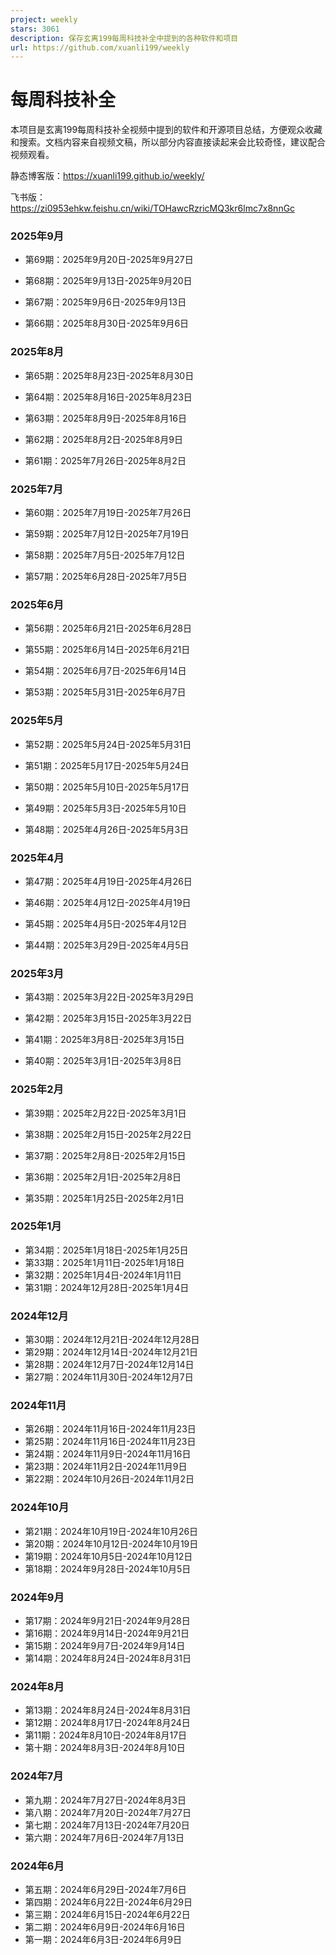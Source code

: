 ```yaml
---
project: weekly
stars: 3061
description: 保存玄离199每周科技补全中提到的各种软件和项目
url: https://github.com/xuanli199/weekly
---
```


每周科技补全
======

本项目是玄离199每周科技补全视频中提到的软件和开源项目总结，方便观众收藏和搜索。文档内容来自视频文稿，所以部分内容直接读起来会比较奇怪，建议配合视频观看。

静态博客版：https://xuanli199.github.io/weekly/

飞书版：https://zi0953ehkw.feishu.cn/wiki/TOHawcRzricMQ3kr6lmc7x8nnGc

### 2025年9月

-   第69期：2025年9月20日-2025年9月27日
    
-   第68期：2025年9月13日-2025年9月20日
    
-   第67期：2025年9月6日-2025年9月13日
    
-   第66期：2025年8月30日-2025年9月6日
    

### 2025年8月

-   第65期：2025年8月23日-2025年8月30日
    
-   第64期：2025年8月16日-2025年8月23日
    
-   第63期：2025年8月9日-2025年8月16日
    
-   第62期：2025年8月2日-2025年8月9日
    
-   第61期：2025年7月26日-2025年8月2日
    

### 2025年7月

-   第60期：2025年7月19日-2025年7月26日
    
-   第59期：2025年7月12日-2025年7月19日
    
-   第58期：2025年7月5日-2025年7月12日
    
-   第57期：2025年6月28日-2025年7月5日
    

### 2025年6月

-   第56期：2025年6月21日-2025年6月28日
    
-   第55期：2025年6月14日-2025年6月21日
    
-   第54期：2025年6月7日-2025年6月14日
    
-   第53期：2025年5月31日-2025年6月7日
    

### 2025年5月

-   第52期：2025年5月24日-2025年5月31日
    
-   第51期：2025年5月17日-2025年5月24日
    
-   第50期：2025年5月10日-2025年5月17日
    
-   第49期：2025年5月3日-2025年5月10日
    
-   第48期：2025年4月26日-2025年5月3日
    

### 2025年4月

-   第47期：2025年4月19日-2025年4月26日
    
-   第46期：2025年4月12日-2025年4月19日
    
-   第45期：2025年4月5日-2025年4月12日
    
-   第44期：2025年3月29日-2025年4月5日
    

### 2025年3月

-   第43期：2025年3月22日-2025年3月29日
    
-   第42期：2025年3月15日-2025年3月22日
    
-   第41期：2025年3月8日-2025年3月15日
    
-   第40期：2025年3月1日-2025年3月8日
    

### 2025年2月

-   第39期：2025年2月22日-2025年3月1日
    
-   第38期：2025年2月15日-2025年2月22日
    
-   第37期：2025年2月8日-2025年2月15日
    
-   第36期：2025年2月1日-2025年2月8日
    
-   第35期：2025年1月25日-2025年2月1日
    

### 2025年1月

-   第34期：2025年1月18日-2025年1月25日
-   第33期：2025年1月11日-2025年1月18日
-   第32期：2025年1月4日-2024年1月11日
-   第31期：2024年12月28日-2025年1月4日

### 2024年12月

-   第30期：2024年12月21日-2024年12月28日
-   第29期：2024年12月14日-2024年12月21日
-   第28期：2024年12月7日-2024年12月14日
-   第27期：2024年11月30日-2024年12月7日

### 2024年11月

-   第26期：2024年11月16日-2024年11月23日
-   第25期：2024年11月16日-2024年11月23日
-   第24期：2024年11月9日-2024年11月16日
-   第23期：2024年11月2日-2024年11月9日
-   第22期：2024年10月26日-2024年11月2日

### 2024年10月

-   第21期：2024年10月19日-2024年10月26日
-   第20期：2024年10月12日-2024年10月19日
-   第19期：2024年10月5日-2024年10月12日
-   第18期：2024年9月28日-2024年10月5日

### 2024年9月

-   第17期：2024年9月21日-2024年9月28日
-   第16期：2024年9月14日-2024年9月21日
-   第15期：2024年9月7日-2024年9月14日
-   第14期：2024年8月24日-2024年8月31日

### 2024年8月

-   第13期：2024年8月24日-2024年8月31日
-   第12期：2024年8月17日-2024年8月24日
-   第11期：2024年8月10日-2024年8月17日
-   第十期：2024年8月3日-2024年8月10日

### 2024年7月

-   第九期：2024年7月27日-2024年8月3日
-   第八期：2024年7月20日-2024年7月27日
-   第七期：2024年7月13日-2024年7月20日
-   第六期：2024年7月6日-2024年7月13日

### 2024年6月

-   第五期：2024年6月29日-2024年7月6日
-   第四期：2024年6月22日-2024年6月29日
-   第三期：2024年6月15日-2024年6月22日
-   第二期：2024年6月9日-2024年6月16日
-   第一期：2024年6月3日-2024年6月9日
